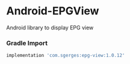 # Android-EPGView
Android library to display EPG view

### Gradle Import

```jsx
implementation 'com.sgerges:epg-view:1.0.12'
```
